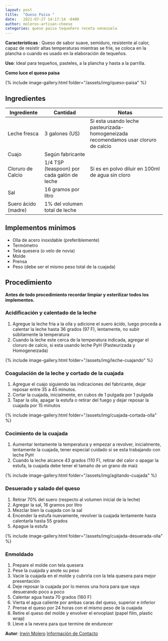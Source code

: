 ```yaml
---
layout: post
title:  "Queso Paisa "
date:   2021-07-27 14:17:14 -0400
author: moleros-artisan-cheese
categories: queso paisa tequeñero receta venezuela
---
```

**Características** : Queso de sabor suave, semiduro, resistente al calor, capaz de resistir altas temperaturas mientras se fríe, se coloca en la plancha o cuando es usado en la elaboración de tequeños.

**Uso**: Ideal para tequeños, pasteles, a la plancha y hasta a la parrilla.

**Como luce el queso paisa**

{% include image-gallery.html folder="/assets/img/queso-paisa" %} 

## Ingredientes

Ingrediente | Cantidad | Notas
------------| ---------| -----
Leche fresca | 3 galones (US) | Si esta usando leche pasteurizada-homogeneizada recomendamos usar cloruro de calcio
Cuajo | Según fabricante |
Cloruro de Calcio | 1/4 TSP (teaspoon) por cada galón de leche | Si es en polvo diluir en 100ml de agua sin cloro
Sal | 16 gramos por litro | 
Suero ácido (madre) | 1% del volumen total de leche

## Implementos mínimos

- Olla de acero inoxidable (preferiblemente)
- Termómetro
- Tela quesera (o velo de novia)
- Molde
- Prensa
- Peso (debe ser el mismo  peso total de la cuajada)

## Procedimiento

**Antes de todo procedimiento recordar limpiar y esterilizar todos los implementos.**

### Acidificación y calentado de la leche

1. Agregue la leche fría a la olla y adicione el suero ácido, luego proceda a calentar la leche hasta 36 grados (97 F), lentamente, no subir súbitamente la temperatura
2. Cuando la leche este cerca de la temperatura indicada, agregar el cloruro de calcio, si esta usando leche PyH  (Pasteurizada y Homogeneizada)

{% include image-gallery.html folder="/assets/img/leche-cuajando" %} 

### Coagulación de la leche y cortado de la cuajada

1. Agregue el cuajo siguiendo las indicaciones del fabricante, dejar reposar entre 35 a 45 minutos.
2. Cortar la cuajada, inicialmente, en cubos de 1 pulgada por 1 pulgada
3. Tapar la olla, apagar la estufa o retirar del fuego y dejar reposar la cuajada por 15 minutos

{% include image-gallery.html folder="/assets/img/cuajada-cortada-olla" %} 
   
### Cocimiento de la cuajada

1. Aumentar lentamente la temperatura y empezar a revolver, inicialmente, lentamente la cuajada, tener especial cuidado si se esta trabajando con leche PyH
2. Cuando la leche alcance 43 grados (110 F), retirar del calor o apagar la estufa, la cuajada debe tener el tamaño de un grano de maíz

{% include image-gallery.html folder="/assets/img/agitando-cuajada" %} 

### Desuerado y salado del queso

1. Retirar 70% del suero (respecto al volumen inicial de la leche)
2. Agregar la sal, 16 gramos por litro
3.  Mezclar bien la cuajada con la sal
4.  Encender la estufa nuevamente, revolver la cuajada lentamente hasta calentarla hasta 55 grados
5.  Apague la estufa

{% include image-gallery.html folder="/assets/img/cuajada-desuerada-olla" %} 
   
### Enmoldado

1.  Prepare el molde con tela quesera
2.  Pese la cuajada y anote su peso
3.  Vacíe la cuajada en el molde y cubrirla con la tela quesera para mejor presentación
4.  Deje reposar la cuajada por lo menos una hora para que vaya desuerando poco a poco
5.  Calentar agua hasta 70 grados (160 F)
6.  Vierta el agua caliente por ambas caras del queso, superior e inferior
7.  Prense el queso por 24 horas con el mismo peso de la cuajada
8.  Retire el queso del molde y envolver el envoplast (papel film, plastic wrap)
9.  Lleve a la nevera para que termine de endurecer

**Autor**: [Irwin Molero](https://www.instagram.com/moleros_artisancheese/) [Información de Contacto](http://wa.link/1x4dwc)